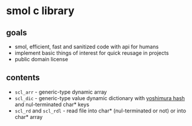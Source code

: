 # smol c library

## goals
- smol, efficient, fast and sanitized code with api for humans
- implement basic things of interest for quick reusage in projects
- public domain license

## contents

- `scl_arr` - generic-type dynamic array
- `scl_dic` - generic-type value dynamic dictionary with [yoshimura hash](http://www.sanmayce.com/Fastest_Hash/) and nul-terminated char* keys
- `scl_rd` and `scl_rdl` - read file into char* (nul-terminated or not) or into char* array

